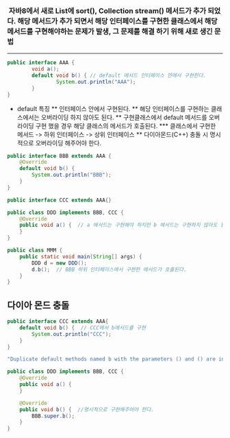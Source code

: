### &nbsp;자바8에서 새로 List에 sort(), Collection stream() 메서드가 추가 되었다. 해당 메서드가 추가 되면서 해당 인터페이스를 구현한 클래스에서 해당 메서드를 구현해야하는 문제가 발생, 그 문제를 해결 하기 위해 새로 생긴 문법


<hr>

```java
public interface AAA {
    	void a();
    	default void b() { // default 메서드 인터페이스 안에서 구현한다.
        		System.out.println("AAA");
    	}
}
```

* default 특징
** 인터페이스 안에서 구현된다.
** 해당 인터페이스를 구현하는 클래스에서는 오버라이딩 하지 않아도 된다.
** 구현클래스에서 default 메서드를 오버라이딩 구현 했을 경우 해당 클래스의 메서드가 호출된다.
*** 클래스에서 구현한 메서드 -> 하위 인터페이스 -> 상위 인터페이스
** 다이아몬드(C++) 충돌 시  명시적으로 오버라이딩 해주어야 한다.

```java
public interface BBB extends AAA {
	@Override
	default void b() {
		System.out.println("BBB");
	}
}

public interface CCC extends AAA{}

public class DDD implements BBB, CCC {
	@Override
	public void a() {  // a 메서드는 구현해야 하지만 b 메서드는 구현하지 않아도 된다.
	}
}

public class MMM {
	public static void main(String[] args) {
		DDD d = new DDD();
		d.b();  // BBB 하위 인터페이스에서 구현한 메서드가 호출된다.
	}
}
```

## 다이아 몬드 충돌

```java
public interface CCC extends AAA{
	default void b() {  // CCC에서 b메서드를 구현
		System.out.println("CCC");
	}
}
```
```java
"Duplicate default methods named b with the parameters () and () are inherited from the types CCC and BBB"
```

```java
public class DDD implements BBB, CCC {
	@Override
	public void a() {
	}

	@Override
	public void b() {  //명시적으로 구현해주어야 한다.
		BBB.super.b();
	}
}
```